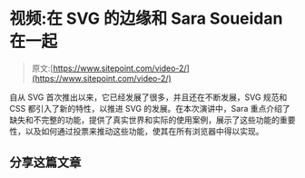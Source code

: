 # 视频:在 SVG 的边缘和 Sara Soueidan 在一起

> 原文:[https://www.sitepoint.com/video-2/](https://www.sitepoint.com/video-2/)

自从 SVG 首次推出以来，它已经发展了很多，并且还在不断发展，SVG 规范和 CSS 都引入了新的特性，以推进 SVG 的发展。在本次演讲中，Sara 重点介绍了缺失和不完整的功能，提供了真实世界和实际的使用案例，展示了这些功能的重要性，以及如何通过投票来推动这些功能，使其在所有浏览器中得以实现。

## 分享这篇文章
